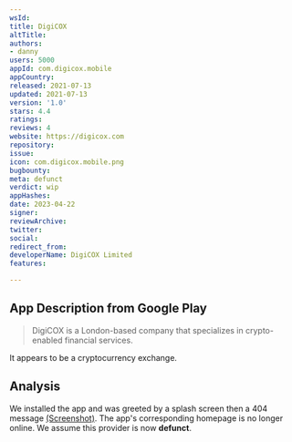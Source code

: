 ```yaml
---
wsId: 
title: DigiCOX
altTitle: 
authors:
- danny
users: 5000
appId: com.digicox.mobile
appCountry: 
released: 2021-07-13
updated: 2021-07-13
version: '1.0'
stars: 4.4
ratings: 
reviews: 4
website: https://digicox.com
repository: 
issue: 
icon: com.digicox.mobile.png
bugbounty: 
meta: defunct
verdict: wip
appHashes: 
date: 2023-04-22
signer: 
reviewArchive: 
twitter: 
social: 
redirect_from: 
developerName: DigiCOX Limited
features: 

---
```


## App Description from Google Play 

> DigiCOX is a London-based company that specializes in crypto-enabled financial services. 

It appears to be a cryptocurrency exchange. 

## Analysis 

We installed the app and was greeted by a splash screen then a 404 message [(Screenshot)](https://twitter.com/BitcoinWalletz/status/1649603367583494145). The app's corresponding homepage is no longer online. We assume this provider is now **defunct**.
